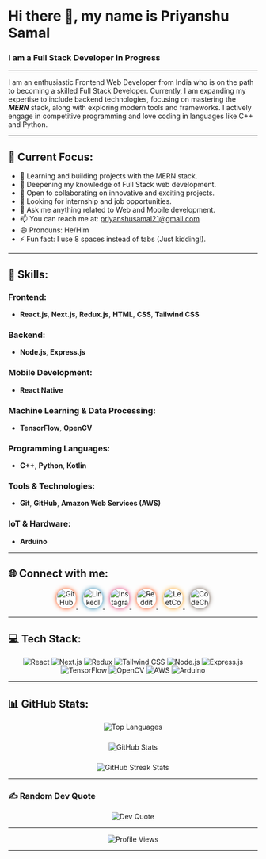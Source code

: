 # Hi there 👋, my name is Priyanshu Samal

### I am a Full Stack Developer in Progress

---

I am an enthusiastic Frontend Web Developer from India who is on the path to becoming a skilled Full Stack Developer. Currently, I am expanding my expertise to include backend technologies, focusing on mastering the ***MERN*** stack, along with exploring modern tools and frameworks. I actively engage in competitive programming and love coding in languages like C++ and Python.

---

## 🌟 Current Focus:
- 🔭 Learning and building projects with the MERN stack.
- 🌱 Deepening my knowledge of Full Stack web development.
- 👯 Open to collaborating on innovative and exciting projects.
- 🤔 Looking for internship and job opportunities.
- 💬 Ask me anything related to Web and Mobile development.
- 📫 You can reach me at: priyanshusamal21@gmail.com
- 😄 Pronouns: He/Him
- ⚡ Fun fact: I use 8 spaces instead of tabs (Just kidding!).

---

## 🚀 Skills:
### Frontend:
- **React.js**, **Next.js**, **Redux.js**, **HTML**, **CSS**, **Tailwind CSS**
### Backend:
- **Node.js**, **Express.js**
### Mobile Development:
- **React Native**
### Machine Learning & Data Processing:
- **TensorFlow**, **OpenCV**
### Programming Languages:
- **C++**, **Python**, **Kotlin**
### Tools & Technologies:
- **Git**, **GitHub**, **Amazon Web Services (AWS)**
### IoT & Hardware:
- **Arduino**

---

## 🌐 Connect with me:

<p align="center">
  <a href="https://github.com/TexZ-GenZ" style="margin-right: 10px;">
    <img src="https://cdn.jsdelivr.net/npm/simple-icons@3.0.1/icons/github.svg" alt="GitHub" height="40" style="border-radius: 50%; box-shadow: 0 0 10px #FF4500;">
  </a>
  <a href="https://www.linkedin.com/in/Priyanshu-Samal/" style="margin-right: 10px;">
    <img src="https://cdn.jsdelivr.net/npm/simple-icons@3.0.1/icons/linkedin.svg" alt="LinkedIn" height="40" style="border-radius: 50%; box-shadow: 0 0 10px #0e76a8;">
  </a>
  <a href="https://www.instagram.com/_priyanshu_samal/" style="margin-right: 10px;">
    <img src="https://cdn.jsdelivr.net/npm/simple-icons@3.0.1/icons/instagram.svg" alt="Instagram" height="40" style="border-radius: 50%; box-shadow: 0 0 10px #E1306C;">
  </a>
  <a href="https://www.reddit.com/user/u/Material-Tackle-1647" style="margin-right: 10px;">
    <img src="https://cdn.jsdelivr.net/npm/simple-icons@3.0.1/icons/reddit.svg" alt="Reddit" height="40" style="border-radius: 50%; box-shadow: 0 0 10px #FF4500;">
  </a>
  <a href="https://leetcode.com/u/Priyanshu_Samal_123/" style="margin-right: 10px;">
    <img src="https://cdn.jsdelivr.net/npm/simple-icons@3.0.1/icons/leetcode.svg" alt="LeetCode" height="40" style="border-radius: 50%; box-shadow: 0 0 10px #FFA116;">
  </a>
  <a href="https://www.codechef.com/users/t_e_x_z26">
    <img src="https://cdn.jsdelivr.net/npm/simple-icons@3.0.1/icons/codechef.svg" alt="CodeChef" height="40" style="border-radius: 50%; box-shadow: 0 0 10px #5B4638;">
  </a>
</p>

---

## 💻 Tech Stack:
<p align="center">
  <img src="https://img.shields.io/badge/React-%2361DAFB.svg?style=for-the-badge&logo=react&logoColor=black" alt="React" />
  <img src="https://img.shields.io/badge/Next.js-%23000000.svg?style=for-the-badge&logo=next.js&logoColor=white" alt="Next.js" />
  <img src="https://img.shields.io/badge/Redux-%23764ABC.svg?style=for-the-badge&logo=redux&logoColor=white" alt="Redux" />
  <img src="https://img.shields.io/badge/Tailwind_CSS-%2338B2AC.svg?style=for-the-badge&logo=tailwind-css&logoColor=white" alt="Tailwind CSS" />
  <img src="https://img.shields.io/badge/Node.js-%23339933.svg?style=for-the-badge&logo=node.js&logoColor=white" alt="Node.js" />
  <img src="https://img.shields.io/badge/Express.js-%23404d59.svg?style=for-the-badge&logo=express&logoColor=%2361DAFB" alt="Express.js" />
  <img src="https://img.shields.io/badge/TensorFlow-%23FF6F00.svg?style=for-the-badge&logo=tensorflow&logoColor=white" alt="TensorFlow" />
  <img src="https://img.shields.io/badge/OpenCV-%235C3EE8.svg?style=for-the-badge&logo=opencv&logoColor=white" alt="OpenCV" />
  <img src="https://img.shields.io/badge/AWS-%23FF9900.svg?style=for-the-badge&logo=amazon-aws&logoColor=white" alt="AWS" />
  <img src="https://img.shields.io/badge/Arduino-%2300979D.svg?style=for-the-badge&logo=arduino&logoColor=white" alt="Arduino" />
</p>

---

## 📊 GitHub Stats:
<p align="center">
  <img src="https://github-readme-stats.vercel.app/api/top-langs/?username=TexZ-GenZ&layout=compact&theme=dark&hide_border=true" alt="Top Languages" style="margin-bottom: 10px;">
</p>

<p align="center">
  <img src="https://github-readme-stats.vercel.app/api?username=TexZ-GenZ&show_icons=true&theme=dark&hide_border=true" alt="GitHub Stats" style="margin-bottom: 10px;">
</p>

<p align="center">
  <img src="https://streak-stats.demolab.com/?user=TexZ-GenZ&theme=dark&hide_border=true" alt="GitHub Streak Stats">
</p>

---

### ✍️ Random Dev Quote
<p align="center">
  <img src="https://quotes-github-readme.vercel.app/api?type=vetical&theme=radical" alt="Dev Quote">
</p>

---

<p align="center">
  <img src="https://visitcount.itsvg.in/api?id=TexZ-GenZ&icon=5&color=12" alt="Profile Views">
</p>

---
